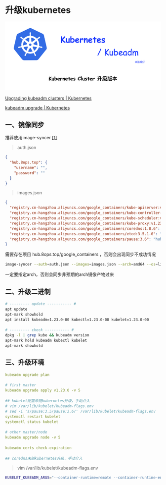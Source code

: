 # 升级kubernetes

![upgrade](../images/kubernetes/cover/06-cluster-upgrade.png)

[Upgrading kubeadm clusters | Kubernetes](https://kubernetes.io/docs/tasks/administer-cluster/kubeadm/kubeadm-upgrade/)

[kubeadm upgrade | Kubernetes](https://kubernetes.io/zh/docs/reference/setup-tools/kubeadm/kubeadm-upgrade/)





## 一、镜像同步

推荐使用image-syncer [[1]](https://github.com/AliyunContainerService/image-syncer)

> auth.json

```json
{
  "hub.8ops.top": {
    "username": "",
    "password": ""
  }
}
```



> images.json

```json
{
  "registry.cn-hangzhou.aliyuncs.com/google_containers/kube-apiserver:v1.23.0": "hub.8ops.top/google_containers/kube-apiserver",
  "registry.cn-hangzhou.aliyuncs.com/google_containers/kube-controller-manager:v1.23.0": "hub.8ops.top/google_containers/kube-controller-manager",
  "registry.cn-hangzhou.aliyuncs.com/google_containers/kube-scheduler:v1.23.0": "hub.8ops.top/google_containers/kube-scheduler",
  "registry.cn-hangzhou.aliyuncs.com/google_containers/kube-proxy:v1.23.0": "hub.8ops.top/google_containers/kube-proxy",
  "registry.cn-hangzhou.aliyuncs.com/google_containers/coredns:1.8.6": "hub.8ops.top/google_containers/coredns",
  "registry.cn-hangzhou.aliyuncs.com/google_containers/etcd:3.5.1-0": "hub.8ops.top/google_containers/etcd",
  "registry.cn-hangzhou.aliyuncs.com/google_containers/pause:3.6": "hub.8ops.top/google_containers/pause"
}
```

需要存在项目 hub.8ops.top/google_containers ，否则会出现同步不成功情况



```bash
image-syncer --auth=auth.json --images=images.json --arch=amd64 --os=linux
```

一定要指定arch，否则会同步非预期的arch镜像产物过来



## 二、升级二进制

```bash
# --------- update ----------- #
apt update
apt-mark showhold
apt install kubeadm=1.23.0-00 kubectl=1.23.0-00 kubelet=1.23.0-00 

# --------- check ----------- #
dpkg -l | grep kube && kubeadm version
apt-mark hold kubeadm kubectl kubelet
apt-mark showhold
```



## 三、升级环境

```yaml
kubeadm upgrade plan 

# first master
kubeadm upgrade apply v1.23.0 -v 5

## kubelet配置未随kubernetes升级，手动介入
# vim /var/lib/kubelet/kubeadm-flags.env
# sed -i 's/pause:3.5/pause:3.6/' /var/lib/kubelet/kubeadm-flags.env
systemctl restart kubelet
systemctl status kubelet

# other master/node
kubeadm upgrade node -v 5

kubeadm certs check-expiration

## coredns未随kubernetes升级，手动介入

```



> vim /var/lib/kubelet/kubeadm-flags.env

```bash
KUBELET_KUBEADM_ARGS="--container-runtime=remote --container-runtime-endpoint=/var/run/containerd/containerd.sock --pod-infra-container-image=hub.8ops.top/google_containers/pause:3.6"
```



